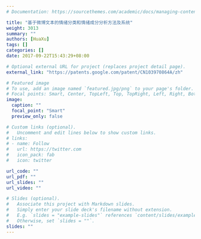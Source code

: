 ```yaml
---
# Documentation: https://sourcethemes.com/academic/docs/managing-content/

title: "基于微博文本的情绪分类和情绪成分分析方法及系统"
weight: 3013
summary: ""
authors: [HuaXu]
tags: []
categories: []
date: 2017-09-22T15:43:29+08:00

# Optional external URL for project (replaces project detail page).
external_link: "https://patents.google.com/patent/CN103970864A/zh"

# Featured image
# To use, add an image named `featured.jpg/png` to your page's folder.
# Focal points: Smart, Center, TopLeft, Top, TopRight, Left, Right, BottomLeft, Bottom, BottomRight.
image:
  caption: ""
  focal_point: "Smart"
  preview_only: false

# Custom links (optional).
#   Uncomment and edit lines below to show custom links.
# links:
# - name: Follow
#   url: https://twitter.com
#   icon_pack: fab
#   icon: twitter

url_code: ""
url_pdf: ""
url_slides: ""
url_video: ""

# Slides (optional).
#   Associate this project with Markdown slides.
#   Simply enter your slide deck's filename without extension.
#   E.g. `slides = "example-slides"` references `content/slides/example-slides.md`.
#   Otherwise, set `slides = ""`.
slides: ""
---
```

